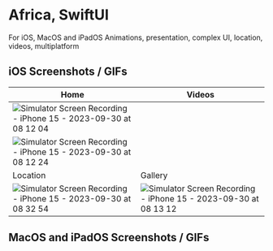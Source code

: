 # Africa, SwiftUI

For iOS, MacOS and iPadOS
Animations, presentation, complex UI, location, videos, multiplatform

## iOS Screenshots / GIFs

| Home | Videos |
| ---- | ---- |
| ![Simulator Screen Recording - iPhone 15 - 2023-09-30 at 08 12 04](https://github.com/sandorferreira1/SwiftUI-Africa/assets/86773115/ab42c64c-2451-4177-81e4-52b17d692661) 
| ![Simulator Screen Recording - iPhone 15 - 2023-09-30 at 08 12 24](https://github.com/sandorferreira1/SwiftUI-Africa/assets/86773115/8a897168-8bdd-41e0-8b26-8a3a15edd018) |
| Location | Gallery |
| ![Simulator Screen Recording - iPhone 15 - 2023-09-30 at 08 32 54](https://github.com/sandorferreira1/SwiftUI-Africa/assets/86773115/b94a94b0-87c0-4df6-8a0c-f44e80ec9663) | ![Simulator Screen Recording - iPhone 15 - 2023-09-30 at 08 13 12](https://github.com/sandorferreira1/SwiftUI-Africa/assets/86773115/0cf460d6-077b-4961-a963-85b0f3fbe232) |


## MacOS and iPadOS Screenshots / GIFs

